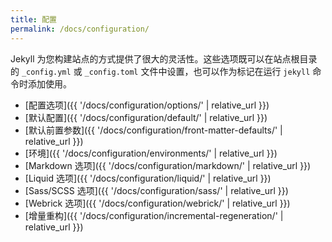 ```yaml
---
title: 配置
permalink: /docs/configuration/
---
```


Jekyll 为您构建站点的方式提供了很大的灵活性。这些选项既可以在站点根目录的
 `_config.yml` 或 `_config.toml` 文件中设置，也可以作为标记在运行 `jekyll`
命令时添加使用。

* [配置选项]({{ '/docs/configuration/options/' | relative_url }})
* [默认配置]({{ '/docs/configuration/default/' | relative_url }})
* [默认前置参数]({{ '/docs/configuration/front-matter-defaults/' | relative_url }})
* [环境]({{ '/docs/configuration/environments/' | relative_url }})
* [Markdown 选项]({{ '/docs/configuration/markdown/' | relative_url }})
* [Liquid 选项]({{ '/docs/configuration/liquid/' | relative_url }})
* [Sass/SCSS 选项]({{ '/docs/configuration/sass/' | relative_url }})
* [Webrick 选项]({{ '/docs/configuration/webrick/' | relative_url }})
* [增量重构]({{ '/docs/configuration/incremental-regeneration/' | relative_url }})
